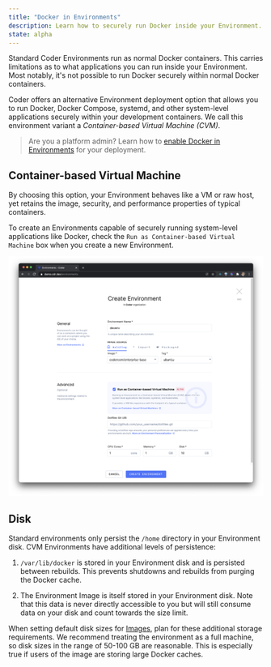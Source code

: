 ```yaml
---
title: "Docker in Environments"
description: Learn how to securely run Docker inside your Environment.
state: alpha
---
```


Standard Coder Environments run as normal Docker containers. This carries
limitations as to what applications you can run inside your Environment.
Most notably, it's not possible to run Docker securely within normal Docker
containers.

Coder offers an alternative Environment deployment option that allows you to
run Docker, Docker Compose, systemd, and other system-level applications
securely within your development containers. We call this environment variant
a *Container-based Virtual Machine (CVM)*.

> Are you a platform admin? Learn how to
[enable Docker in Environments](../admin/environment-management/cvms.md)
for your deployment.

## Container-based Virtual Machine

By choosing this option,
your Environment behaves like a VM or raw host, yet retains the image, security,
and performance properties of typical containers.

To create an Environments capable of securely running system-level applications
like Docker, check the `Run as Container-based Virtual Machine` box when you
create a new Environment.

![Create CVM](../assets/cvm-create.png)

## Disk

Standard environments only persist the `/home` directory in your Environment
disk. CVM Environments have additional levels of persistence:

1. `/var/lib/docker` is stored in your Environment disk and is persisted
between rebuilds.
This prevents shutdowns and rebuilds from purging the Docker cache.

2. The Environment Image is itself stored in your Environment disk.
Note that this data is never directly accessible to you but will still consume
data on your disk and count towards the size limit.

When setting default disk sizes for [Images](../images/index.md), plan for these
additional storage requirements. We recommend treating the environment as a full
machine, so disk sizes in the range of 50-100 GB are reasonable.
This is especially true if users of the image are storing large Docker caches.
